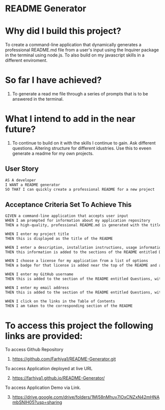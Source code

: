 # README Generator

# Why did I build this project?

To create a command-line application that dynamically generates a professional README.md file from a user's input using the Inquirer package in the terminal using node.js. To also build on my javascript skills in a different enviroment.

# So far I have achieved?

1. To generate a read me file through a series of prompts that is to be answered in the terminal.

# What I intend to add in the near future?

1. To continue to build on it with the skills I continue to gain. Ask different questions. Altering structure for different idustries. Use this to eveen generate a readme for my own projects.

## User Story

```md
AS A developer
I WANT a README generator
SO THAT I can quickly create a professional README for a new project
```

## Acceptance Criteria Set To Achieve This

```md
GIVEN a command-line application that accepts user input
WHEN I am prompted for information about my application repository
THEN a high-quality, professional README.md is generated with the title of my project and sections entitled Description, Table of Contents, Installation, Usage, License, Contributing, Tests, and Questions

WHEN I enter my project title
THEN this is displayed as the title of the README

WHEN I enter a description, installation instructions, usage information, contribution guidelines, and test instructions
THEN this information is added to the sections of the README entitled Description, Installation, Usage, Contributing, and Tests

WHEN I choose a license for my application from a list of options
THEN a badge for that license is added near the top of the README and a notice is added to the section of the README entitled License that explains which license the application is covered under

WHEN I enter my GitHub username
THEN this is added to the section of the README entitled Questions, with a link to my GitHub profile

WHEN I enter my email address
THEN this is added to the section of the README entitled Questions, with instructions on how to reach me with additional questions

WHEN I click on the links in the Table of Contents
THEN I am taken to the corresponding section of the README
```

# To access this project the following links are provided:

To access Github Repository

1. https://github.com/Farhiya1/README-Generator.git

To access Application deployed at live URL

2.  https://farhiya1.github.io/README-Generator/

To access Application Demo via Link.

3. https://drive.google.com/drive/folders/1Mj58nMhuy7lOxCNZxN42mHNAmbSNIH05?usp=sharing

